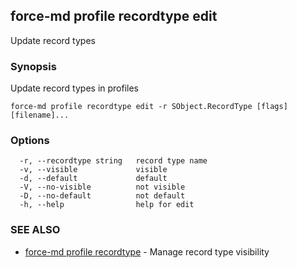 ## force-md profile recordtype edit

Update record types

### Synopsis

Update record types in profiles

```
force-md profile recordtype edit -r SObject.RecordType [flags] [filename]...
```

### Options

```
  -r, --recordtype string   record type name
  -v, --visible             visible
  -d, --default             default
  -V, --no-visible          not visible
  -D, --no-default          not default
  -h, --help                help for edit
```

### SEE ALSO

* [force-md profile recordtype](force-md_profile_recordtype.md)	 - Manage record type visibility

